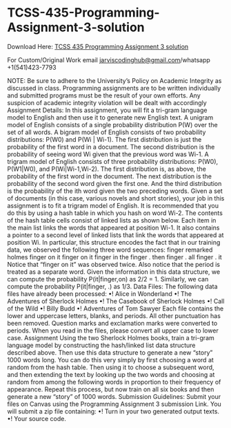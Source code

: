 # TCSS-435-Programming-Assignment-3-solution

Download Here: [TCSS 435 Programming Assignment 3 solution](https://jarviscodinghub.com/assignment/tcss-435-programming-assignment-3-solution/)

For Custom/Original Work email jarviscodinghub@gmail.com/whatsapp +1(541)423-7793

NOTE: Be sure to adhere to the University’s Policy on Academic Integrity as discussed in class. Programming assignments are to be written individually and submitted programs must be the result of your own efforts. Any suspicion of academic integrity violation will be dealt with accordingly Assignment Details: In this assignment, you will fit a tri-gram language model to English and then use it to generate new English text. A unigram model of English consists of a single probability distribution P(W) over the set of all words. A bigram model of English consists of two probability distributions: P(W0) and P(Wi | Wi-1). The first distribution is just the probability of the first word in a document. The second distribution is the probability of seeing word Wi given that the previous word was Wi-1. A trigram model of English consists of three probability distributions: P(W0), P(W1|W0), and P(Wi|Wi-1,Wi-2). The first distribution is, as above, the probability of the first word in the document. The next distribution is the probability of the second word given the first one. And the third distribution is the probability of the ith word given the two preceding words. Given a set of documents (in this case, various novels and short stories), your job in this assignment is to fit a trigram model of English. It is recommended that you do this by using a hash table in which you hash on word Wi-2. The contents of the hash table cells consist of linked lists as shown below. Each item in the main list links the words that appeared at position Wi-1. It also contains a pointer to a second level of linked lists that link the words that appeared at position Wi.
In particular, this structure encodes the fact that in our training data, we observed the following three word sequences: finger remarked holmes finger on it finger on it finger in the finger . then finger . all finger . it Notice that “finger on it” was observed twice. Also notice that the period is treated as a separate word.
Given the information in this data structure, we can compute the probability P(it|finger,on) as 2/2 = 1. Similarly, we can compute the probability P(it|finger, .) as 1/3. Data Files: The following data files have already been processed: •! Alice in Wonderland •! The Adventures of Sherlock Holmes •! The Casebook of Sherlock Holmes •! Call of the Wild •! Billy Budd •! Adventures of Tom Sawyer Each file contains the lower and uppercase letters, blanks, and periods. All other punctuation has been removed. Question marks and exclamation marks were converted to periods. When you read in the files, please convert all upper case to lower case. Assignment Using the two Sherlock Holmes books, train a tri-gram language model by constructing the hash/linked list data structure described above. Then use this data structure to generate a new “story” 1000 words long. You can do this very simply by first choosing a word at random from the hash table. Then using it to choose a subsequent word, and then extending the text by looking up the two words and choosing at random from among the following words in proportion to their frequency of appearance. Repeat this process, but now train on all six books and then generate a new “story” of 1000 words.
Submission Guidelines: Submit your files on Canvas using the Programming Assignment 3 submission Link. You will submit a zip file containing: •! Turn in your two generated output texts.
•! Your source code.
